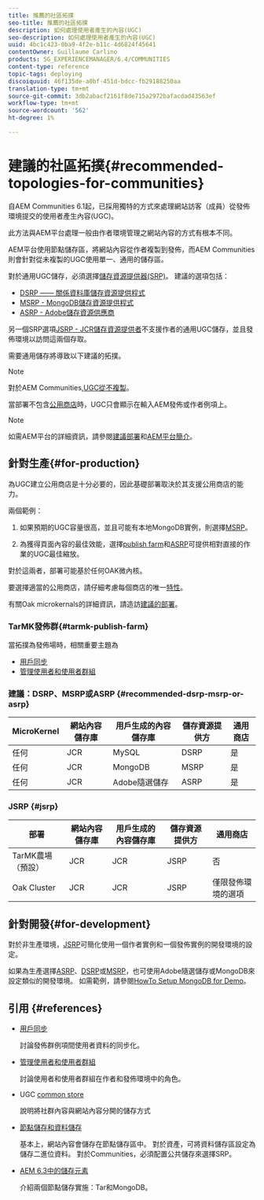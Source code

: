 ```yaml
---
title: 推薦的社區拓撲
seo-title: 推薦的社區拓撲
description: 如何處理使用者產生的內容(UGC)
seo-description: 如何處理使用者產生的內容(UGC)
uuid: 4bc1c423-0ba9-4f2e-b11c-4d6824f45641
contentOwner: Guillaume Carlino
products: SG_EXPERIENCEMANAGER/6.4/COMMUNITIES
content-type: reference
topic-tags: deploying
discoiquuid: 46f135de-a0bf-451d-bdcc-fb29188250aa
translation-type: tm+mt
source-git-commit: 3db2abacf2161f8de715a2972bafacdad43563ef
workflow-type: tm+mt
source-wordcount: '562'
ht-degree: 1%

---
```



# 建議的社區拓撲{#recommended-topologies-for-communities}

自AEM Communities 6.1起，已採用獨特的方式來處理網站訪客（成員）從發佈環境提交的使用者產生內容(UGC)。

此方法與AEM平台處理一般由作者環境管理之網站內容的方式有根本不同。

AEM平台使用節點儲存區，將網站內容從作者複製到發佈，而AEM Communities則會針對從未複製的UGC使用單一、通用的儲存區。

對於通用UGC儲存，必須選擇[儲存資源提供器(SRP)](working-with-srp.md)。 建議的選項包括：

* [DSRP —— 關係資料庫儲存資源提供程式](dsrp.md)
* [MSRP - MongoDB儲存資源提供程式](msrp.md)
* [ASRP - Adobe儲存資源供應商](asrp.md)

另一個SRP選項[JSRP - JCR儲存資源提供者](jsrp.md)不支援作者的通用UGC儲存，並且發佈環境以訪問這兩個存取。

需要通用儲存將導致以下建議的拓撲。

>[!NOTE]
>
>對於AEM Communities,[UGC從不複製](working-with-srp.md#ugc-never-replicated)。
>
>當部署不包含[公用商店](working-with-srp.md)時，UGC只會顯示在輸入AEM發佈或作者例項上。

>[!NOTE]
>
>如需AEM平台的詳細資訊，請參閱[建議部署](../../help/sites-deploying/recommended-deploys.md)和[AEM平台簡介](../../help/sites-deploying/data-store-config.md)。

## 針對生產{#for-production}

為UGC建立公用商店是十分必要的，因此基礎部署取決於其支援公用商店的能力。

兩個範例：

1) 如果預期的UGC容量很高，並且可能有本地MongoDB實例，則選擇[MSRP](msrp.md)。

2) 為獲得頁面內容的最佳效能，選擇[publish farm](../../help/sites-deploying/recommended-deploys.md#tarmk-farm)和[ASRP](asrp.md)可提供相對直接的作業的UGC最佳縮放。

對於這兩者，部署可能基於任何OAK微內核。

要選擇適當的公用商店，請仔細考慮每個商店的唯一[特性](working-with-srp.md#characteristics-of-srp-options)。

有關Oak microkernals的詳細資訊，請造訪[建議的部署](../../help/sites-deploying/recommended-deploys.md)。

### TarMK發佈群{#tarmk-publish-farm}

當拓撲為發佈場時，相關重要主題為

* [用戶同步](sync.md)
* [管理使用者和使用者群組](users.md)

### 建議：DSRP、MSRP或ASRP {#recommended-dsrp-msrp-or-asrp}

| MicroKernel | 網站內容儲存庫 | 用戶生成的內容儲存庫 | 儲存資源提供方 | 通用商店 |
|-------------|------------------------|----------------------------------|---------------------------|---------------|
| 任何 | JCR | MySQL | DSRP | 是 |
| 任何 | JCR | MongoDB | MSRP | 是 |
| 任何 | JCR | Adobe隨選儲存 | ASRP | 是 |

### JSRP {#jsrp}


| 部署 | 網站內容儲存庫 | 用戶生成的內容儲存庫 | 儲存資源提供方 | 通用商店 |
|----------------------|------------------------|----------------------------------|---------------------------|---------------------------------|
| TarMK農場（預設） | JCR | JCR | JSRP | 否 |
| Oak Cluster | JCR | JCR | JSRP | 僅限發佈環境的選項 |

## 針對開發{#for-development}

對於非生產環境，[JSRP](jsrp.md)可簡化使用一個作者實例和一個發佈實例的開發環境的設定。

如果為生產選擇[ASRP](asrp.md)、[DSRP](dsrp.md)或[MSRP](msrp.md)，也可使用Adobe隨選儲存或MongoDB來設定類似的開發環境。 如需範例，請參閱[HowTo Setup MongoDB for Demo](demo-mongo.md)。

## 引用 {#references}

* [用戶同步](sync.md)

   討論發佈群例項間使用者資料的同步化。

* [管理使用者和使用者群組](users.md)

   討論使用者和使用者群組在作者和發佈環境中的角色。

* UGC [common store](working-with-srp.md)

   說明將社群內容與網站內容分開的儲存方式

* [節點儲存和資料儲存](../../help/sites-deploying/data-store-config.md)

   基本上，網站內容會儲存在節點儲存區中。 對於資產，可將資料儲存區設定為儲存二進位資料。 對於Communities，必須配置公共儲存來選擇SRP。

* [AEM 6.3中的儲存元素](../../help/sites-deploying/storage-elements-in-aem-6.md)

   介紹兩個節點儲存實施：Tar和MongoDB。
